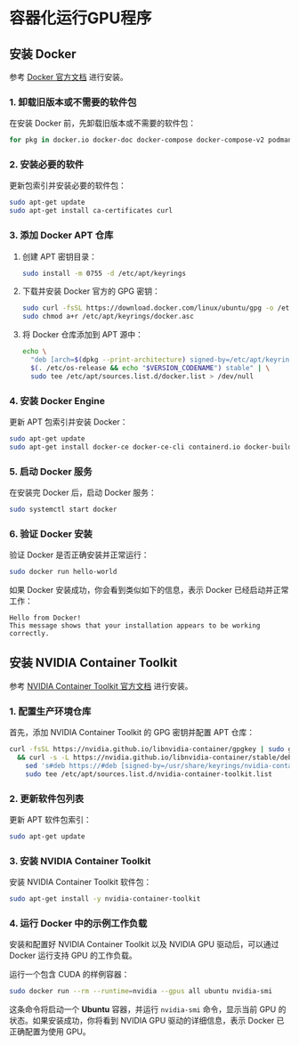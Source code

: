 # 容器化运行GPU程序

## 安装 Docker

参考 [Docker 官方文档](https://docs.docker.com/engine/install/ubuntu/) 进行安装。

### 1. **卸载旧版本或不需要的软件包**

在安装 Docker 前，先卸载旧版本或不需要的软件包：

```bash
for pkg in docker.io docker-doc docker-compose docker-compose-v2 podman-docker containerd runc; do sudo apt-get remove $pkg; done
```

### 2. **安装必要的软件**

更新包索引并安装必要的软件包：

```bash
sudo apt-get update
sudo apt-get install ca-certificates curl
```

### 3. **添加 Docker APT 仓库**

1. 创建 APT 密钥目录：

   ```bash
   sudo install -m 0755 -d /etc/apt/keyrings
   ```

2. 下载并安装 Docker 官方的 GPG 密钥：

   ```bash
   sudo curl -fsSL https://download.docker.com/linux/ubuntu/gpg -o /etc/apt/keyrings/docker.asc
   sudo chmod a+r /etc/apt/keyrings/docker.asc
   ```

3. 将 Docker 仓库添加到 APT 源中：

   ```bash
   echo \
     "deb [arch=$(dpkg --print-architecture) signed-by=/etc/apt/keyrings/docker.asc] https://download.docker.com/linux/ubuntu \
     $(. /etc/os-release && echo "$VERSION_CODENAME") stable" | \
     sudo tee /etc/apt/sources.list.d/docker.list > /dev/null
   ```

### 4. **安装 Docker Engine**

更新 APT 包索引并安装 Docker：

```bash
sudo apt-get update
sudo apt-get install docker-ce docker-ce-cli containerd.io docker-buildx-plugin docker-compose-plugin
```

### 5. **启动 Docker 服务**

在安装完 Docker 后，启动 Docker 服务：

```bash
sudo systemctl start docker
```

### 6. **验证 Docker 安装**

验证 Docker 是否正确安装并正常运行：

```bash
sudo docker run hello-world
```

如果 Docker 安装成功，你会看到类似如下的信息，表示 Docker 已经启动并正常工作：

```
Hello from Docker!
This message shows that your installation appears to be working correctly.
```

## 安装 NVIDIA Container Toolkit

参考 [NVIDIA Container Toolkit 官方文档](https://docs.nvidia.com/datacenter/cloud-native/container-toolkit/latest/install-guide.html) 进行安装。

### 1. **配置生产环境仓库**

首先，添加 NVIDIA Container Toolkit 的 GPG 密钥并配置 APT 仓库：

```bash
curl -fsSL https://nvidia.github.io/libnvidia-container/gpgkey | sudo gpg --dearmor -o /usr/share/keyrings/nvidia-container-toolkit-keyring.gpg \
  && curl -s -L https://nvidia.github.io/libnvidia-container/stable/deb/nvidia-container-toolkit.list | \
    sed 's#deb https://#deb [signed-by=/usr/share/keyrings/nvidia-container-toolkit-keyring.gpg] https://#g' | \
    sudo tee /etc/apt/sources.list.d/nvidia-container-toolkit.list
```

### 2. **更新软件包列表**

更新 APT 软件包索引：

```bash
sudo apt-get update
```

### 3. **安装 NVIDIA Container Toolkit**

安装 NVIDIA Container Toolkit 软件包：

```bash
sudo apt-get install -y nvidia-container-toolkit
```

### 4. **运行 Docker 中的示例工作负载**

安装和配置好 NVIDIA Container Toolkit 以及 NVIDIA GPU 驱动后，可以通过 Docker 运行支持 GPU 的工作负载。

运行一个包含 CUDA 的样例容器：

```bash
sudo docker run --rm --runtime=nvidia --gpus all ubuntu nvidia-smi
```

这条命令将启动一个 **Ubuntu** 容器，并运行 `nvidia-smi` 命令，显示当前 GPU 的状态。如果安装成功，你将看到 NVIDIA GPU 驱动的详细信息，表示 Docker 已正确配置为使用 GPU。
